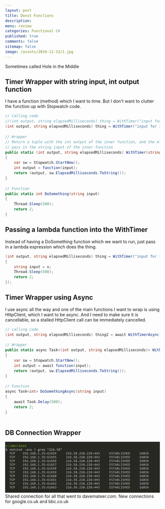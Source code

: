 ```yaml
---
layout: post
title: Donut Functions
description: 
menu: review
categories: Functional C#
published: true 
comments: false     
sitemap: false
image: /assets/2019-11-13/1.jpg
---
```


Sometimes called Hole in the Middle

## Timer Wrapper with string input, int output function

I have a function (method) which I want to time. But I don't want to clutter the function up with Stopwatch code.

```cs
// Calling code
//(int output, string elapsedMilliseconds) thing = WithTimer("input for DoSomething", x => DoSomething(x));
(int output, string elapsedMilliseconds) thing = WithTimer("input for innerFunction DoSomething", DoSomething);

// Wrapper
// Return a tuple with the int output of the inner function, and the elapsedMilliseconds of this WithTimer wrapper
// pass in the string input of the inner function
public static (int output, string elapsedMilliseconds) WithTimer(string input, Func<string, int> function)
{
    var sw = Stopwatch.StartNew();
    int output = function(input);
    return (output, sw.ElapsedMilliseconds.ToString());
}

// Function
public static int DoSomething(string input)
{
    Thread.Sleep(500);
    return 2;
}
```

## Passing a lambda function into the WithTimer

Instead of having a DoSomething function which we want to run, just pass in a lambda expression which does the thing.

```cs
(int output, string elapsedMilliseconds) thing = WithTimer("input for innerFunction", x =>
{
    string input = x;
    Thread.Sleep(500);
    return 2;
});

```

## Timer Wrapper using Async

I use async all the way and one of the main functions I want to wrap is using HttpClient, which I want to be async. And I need to make sure it is cancellable, so a stalled HttpClient call can be immediately cancelled.

```cs
// calling code
(int output, string elapsedMilliseconds) thing2 = await WithTimerAsync("input for DoSomethingAsync", DoSomethingAsync);

// Wrapper
public static async Task<(int output, string elapsedMilliseconds)> WithTimerAsync(string input, Func<string, Task<int>> function)
{
    var sw = Stopwatch.StartNew();
    int output = await function(input);
    return (output, sw.ElapsedMilliseconds.ToString());
}

// Function
async Task<int> DoSomethingAsync(string input)
{
    await Task.Delay(500);
    return 2;
}



```


## DB Connection Wrapper


![alt text](/assets/2019-11-13/32.jpg "Connection pool sharing")
Shared connection for all that went to davemateer.com. New connections for google.co.uk and bbc.co.uk

